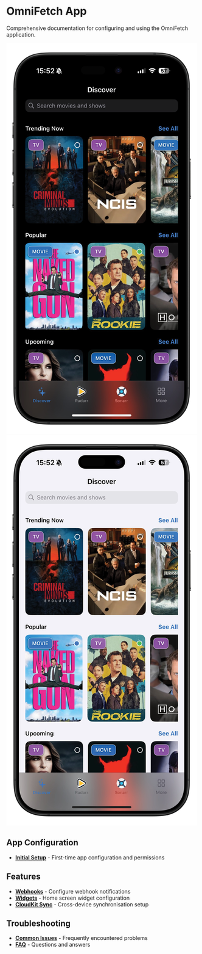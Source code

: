 # OmniFetch App

Comprehensive documentation for configuring and using the OmniFetch application.

<div class="hero-image-container">
  <a href="../assets/images/app/discover/discover-light.png" class="glightbox light-mode-only"
     data-gallery="discover-screen" data-glightbox="title: OmniFetch Discover Screen">
    <img src="../assets/images/app/discover/discover-dark.png"
         alt="OmniFetch Discover Screen Light Mode" class="hero-image">
  </a>
  <a href="../assets/images/app/discover/discover-dark.png" class="glightbox dark-mode-only"
     data-gallery="discover-screen" data-glightbox="title: OmniFetch Discover Screen">
    <img src="../assets/images/app/discover/discover-light.png"
         alt="OmniFetch Discover Screen Dark Mode" class="hero-image">
  </a>
</div>

## App Configuration

- **[Initial Setup](settings/initial-setup.md)** - First-time app configuration and permissions

## Features

- **[Webhooks](features/webhooks.md)** - Configure webhook notifications
- **[Widgets](features/widgets.md)** - Home screen widget configuration
- **[CloudKit Sync](features/cloudkit-sync.md)** - Cross-device synchronisation setup

## Troubleshooting

- **[Common Issues](../troubleshooting/common-issues.md)** - Frequently encountered problems
- **[FAQ](../troubleshooting/faq.md)** - Questions and answers
